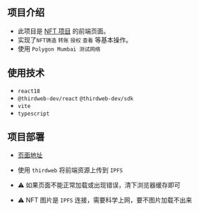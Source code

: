 ## 项目介绍

- 此项目是 [NFT 项目](https://github.com/zhangfy1994/ape-contract) 的前端页面。
- 实现了`NFT铸造` `转账` `授权` `查看` 等基本操作。
- 使用 `Polygon Mumbai 测试网络`

## 使用技术

- `react18`
- `@thirdweb-dev/react` `@thirdweb-dev/sdk`
- `vite`
- `typescript`

## 项目部署

- [页面地址](https://bafybeihepyqlvtjaeh2q34elpsbiwojpv4kdqxkfhvm6sbrpcqaca4ud74.ipfs-public.thirdwebcdn.com/)

- 使用 `thirdweb` 将前端资源上传到 `IPFS`

- ⚠️ 如果页面不能正常加载或出现错误，清下浏览器缓存即可
- ⚠️ NFT 图片是 `IPFS` 连接，需要科学上网，要不图片加载不出来
